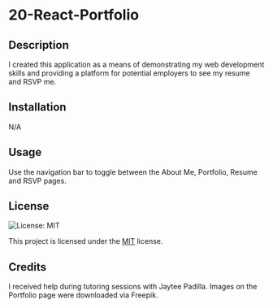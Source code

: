 # 20-React-Portfolio
  
  ## Description
  I created this application as a means of demonstrating my web development skills and providing a platform for potential employers to see my resume and RSVP me.
  
  ## Installation
  N/A

  ## Usage
  Use the navigation bar to toggle between the About Me, Portfolio, Resume and RSVP pages.

  
  ## License
  ![License: MIT](https://img.shields.io/badge/License-MIT-yellow.svg)

  This project is licensed under the [MIT](https://opensource.org/licenses/MIT) license.


  ## Credits
  I received help during tutoring sessions with Jaytee Padilla. Images on the Portfolio page were downloaded via Freepik.